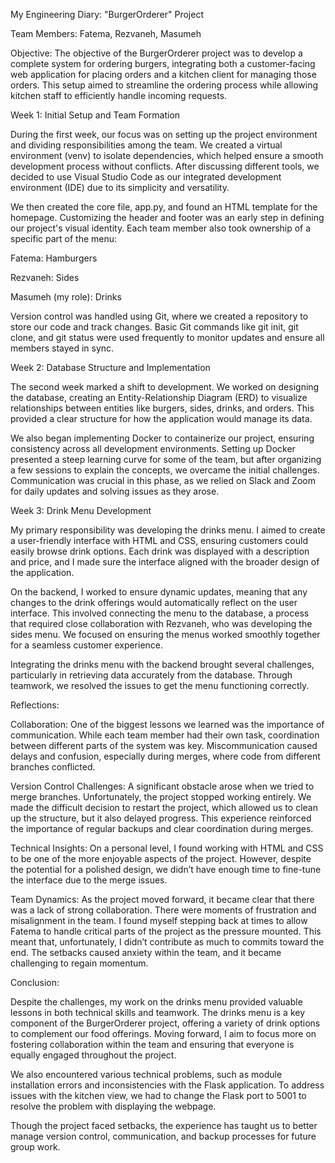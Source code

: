 My Engineering Diary: "BurgerOrderer" Project

Team Members: Fatema, Rezvaneh, Masumeh

Objective:
The objective of the BurgerOrderer project was to develop a complete system for ordering burgers, integrating both a customer-facing web application for placing orders and a kitchen client for managing those orders. This setup aimed to streamline the ordering process while allowing kitchen staff to efficiently handle incoming requests.

Week 1: Initial Setup and Team Formation

During the first week, our focus was on setting up the project environment and dividing responsibilities among the team. We created a virtual environment (venv) to isolate dependencies, which helped ensure a smooth development process without conflicts. After discussing different tools, we decided to use Visual Studio Code as our integrated development environment (IDE) due to its simplicity and versatility.

We then created the core file, app.py, and found an HTML template for the homepage. Customizing the header and footer was an early step in defining our project's visual identity. Each team member also took ownership of a specific part of the menu:

Fatema: Hamburgers

Rezvaneh: Sides

Masumeh (my role): Drinks

Version control was handled using Git, where we created a repository to store our code and track changes. Basic Git commands like git init, git clone, and git status were used frequently to monitor updates and ensure all members stayed in sync.

Week 2: Database Structure and Implementation

The second week marked a shift to development. We worked on designing the database, creating an Entity-Relationship Diagram (ERD) to visualize relationships between entities like burgers, sides, drinks, and orders. This provided a clear structure for how the application would manage its data.

We also began implementing Docker to containerize our project, ensuring consistency across all development environments. Setting up Docker presented a steep learning curve for some of the team, but after organizing a few sessions to explain the concepts, we overcame the initial challenges. Communication was crucial in this phase, as we relied on Slack and Zoom for daily updates and solving issues as they arose.

Week 3: Drink Menu Development

My primary responsibility was developing the drinks menu. I aimed to create a user-friendly interface with HTML and CSS, ensuring customers could easily browse drink options. Each drink was displayed with a description and price, and I made sure the interface aligned with the broader design of the application.

On the backend, I worked to ensure dynamic updates, meaning that any changes to the drink offerings would automatically reflect on the user interface. This involved connecting the menu to the database, a process that required close collaboration with Rezvaneh, who was developing the sides menu. We focused on ensuring the menus worked smoothly together for a seamless customer experience.

Integrating the drinks menu with the backend brought several challenges, particularly in retrieving data accurately from the database. Through teamwork, we resolved the issues to get the menu functioning correctly.

Reflections:

Collaboration:
One of the biggest lessons we learned was the importance of communication. While each team member had their own task, coordination between different parts of the system was key. Miscommunication caused delays and confusion, especially during merges, where code from different branches conflicted.

Version Control Challenges:
A significant obstacle arose when we tried to merge branches. Unfortunately, the project stopped working entirely. We made the difficult decision to restart the project, which allowed us to clean up the structure, but it also delayed progress. This experience reinforced the importance of regular backups and clear coordination during merges.

Technical Insights:
On a personal level, I found working with HTML and CSS to be one of the more enjoyable aspects of the project. However, despite the potential for a polished design, we didn’t have enough time to fine-tune the interface due to the merge issues.

Team Dynamics:
As the project moved forward, it became clear that there was a lack of strong collaboration. There were moments of frustration and misalignment in the team. I found myself stepping back at times to allow Fatema to handle critical parts of the project as the pressure mounted. This meant that, unfortunately, I didn’t contribute as much to commits toward the end. The setbacks caused anxiety within the team, and it became challenging to regain momentum.

Conclusion:

Despite the challenges, my work on the drinks menu provided valuable lessons in both technical skills and teamwork. The drinks menu is a key component of the BurgerOrderer project, offering a variety of drink options to complement our food offerings. Moving forward, I aim to focus more on fostering collaboration within the team and ensuring that everyone is equally engaged throughout the project.

We also encountered various technical problems, such as module installation errors and inconsistencies with the Flask application. To address issues with the kitchen view, we had to change the Flask port to 5001 to resolve the problem with displaying the webpage.

Though the project faced setbacks, the experience has taught us to better manage version control, communication, and backup processes for future group work.

